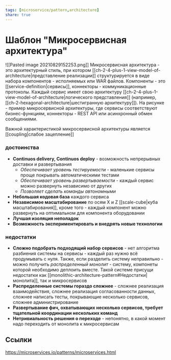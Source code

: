 ```yaml
---
tags: [microservice/pattern,architecture]
share: true
---
```

# Шаблон "Микросервисная архитектура"
![[Pasted image 20210829152253.png]]
Микросервисная архитектура - это архитектурный стиль, при котором [[ch-2-4-plus-1-view-model-of-architecture|представление реализации]] структурируется в виде набора компонентов - исполняемых или WAR файлов. Компоненты - это [[service-definition|сервисы]], коннекторы - коммуникационные протоколы. Каждый сервис имеет свою архитектуру [[ch-2-4-plus-1-view-model-of-architecture|логического представления]] (например, [[ch-2-hexagonal-architecture|шестигранную архитектуру]]).
На рисунке - пример микросервисной архитектуры, где сервисы соответствуют бизнес-функциям, коннекторы - REST API или асинхронный обмен сообщениями.

Важной характеристикой микросервисной архитектуры является [[coupling|слабое зацепление]]

### достоинства
+ **Continuos delivery, Continuos deploy** - возможность непрерывных доставки и развертывания
	+ *Обеспечивает уровень тестируемости* - маленькие сервисы проще покрывать автоматическими тестами
	+ *Обеспечивает уровень развертываемости* - каждый сервис можно развернуть независимо от других
	+ *Позволяет сделать команды автономными*
+ **Небольшая кодовая база** каждого сервиса
+ **Независимое масштабирование** по осям X и Z [[scale-cube|куба масштабирования]], кроме того - каждый компонент можно развернуть на оптимальном для компонента оборудовании
+ **Лучшая изоляция неполадок**
+ **Возможность экспериментировать и внедрять новые технологии**

### недостатки
- **Сложно подобрать подходящий набор сервисов** - нет алгоритма разбиения системы на сервисы - каждый раз нужно всё продумывать с нуля. Также, если разделить систему неправильно - можно получить *распределенный монолит* - систему, компонеты которой необходимо деплоить вместе. Такой системе присущи недостатки как [[monolithic-architecture-pattern#Недостатки|монолита]], так и микросервисов
- **Распределенные системы гораздо сложнее** - сложнее реализация взаимодействия, сложнее реализация согласованности данных, сложнее написать тесты, покрывающие несколько сервисов, сложнее администрирование
- **Развертывание фич, охватывающих несколько сервисов, требует тщательной координации нескольких команд**
- **Нетривиальность решения о переходе** - непонятно, в какой момент надо переходить от монолита к микросервисам

## Ссылки
https://microservices.io/patterns/microservices.html
